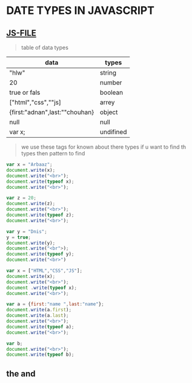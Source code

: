 # DATE TYPES IN JAVASCRIPT
[JS-FILE](/js/7-Date-Types-in-javascript.js)
---
> table of data types

|        data           |          types         |
|    ----------         |        ---------       |
|        "hlw"          |          string         |
|         20            |          number         |
|     true or fals      |         boolean         |
|    ["html","css",""js] |          arrey          |
|{first:"adnan",last:""chouhan}|object|
|null|null|
|var x;|undifined|

> we use these tags for known about there types if u want to find th types then pattern to find


```JAVASCRIPT
var x = "Arbaaz";
document.write(x);
document.write("<br>");
document.write(typeof x);
document.write("<br>");

var z = 20;
document.write(z);
document.write("<br>");
document.write(typeof z);
document.write("<br>");

var y = "Dnis";
y = true;
document.write(y);
document.write("<br">);
document.write(typeof y);
document.write("<br>")

var x = ["HTML","CSS","JS"];
document.write(x);
document.write("<br>");
document .write(typeof x);
document.write("<br>");

var a = {first:"name ",last:"name"};
document.write(a.first);
document.write(a.last);
document.write("<br>");
document.write(typeof a);
document.write("<br>");

var b;
document.write("<br>");
document.write(typeof b);
```
## the and
